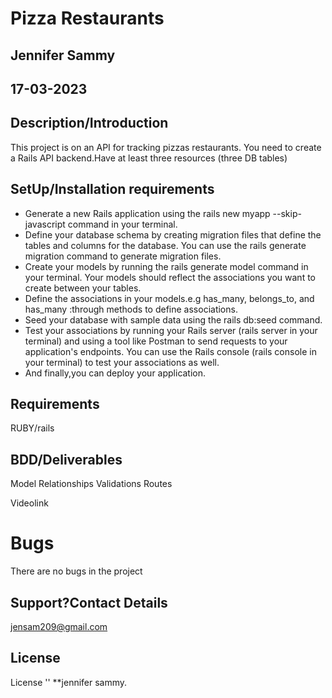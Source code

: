 # Pizza Restaurants

## Jennifer Sammy

## 17-03-2023

## Description/Introduction

This project is on an API for tracking pizzas restaurants.
You need to create a Rails API backend.Have at least three resources (three DB tables)

## SetUp/Installation requirements

- Generate a new Rails application using the rails new myapp --skip-javascript command in your terminal.
- Define your database schema by creating migration files that define the tables and columns for the database. You can use the rails generate migration command to generate migration files.
- Create your models by running the rails generate model command in your terminal. Your models should reflect the associations you want to create between your tables.
- Define the associations in your models.e.g has_many, belongs_to, and has_many :through methods to define associations.
- Seed your database with sample data using the rails db:seed command.
- Test your associations by running your Rails server (rails server in your terminal) and using a tool like Postman to send requests to your application's endpoints. You can use the Rails console (rails console in your terminal) to test your associations as well.
- And finally,you can deploy your application.

## Requirements

RUBY/rails

## BDD/Deliverables

Model Relationships
Validations
Routes

Videolink

# Bugs

There are no bugs in the project

## Support?Contact Details

jensam209@gmail.com

## License

License '' \*\*jennifer sammy.
